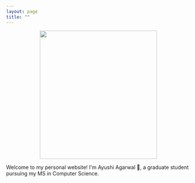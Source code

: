 ```yaml
---
layout: page
title: ""
---
```


<div style="text-align: center"><img src= "https://github.com/Anshumaan-Chauhan02/Anshumaan-Chauhan02.github.io/assets/114096540/9b7b0568-0299-4771-ae1a-e7b3d73279b1" width= 320 height=350></div>

Welcome to my personal website! I'm Ayushi Agarwal 👋, a graduate student pursuing my MS in Computer Science. 
